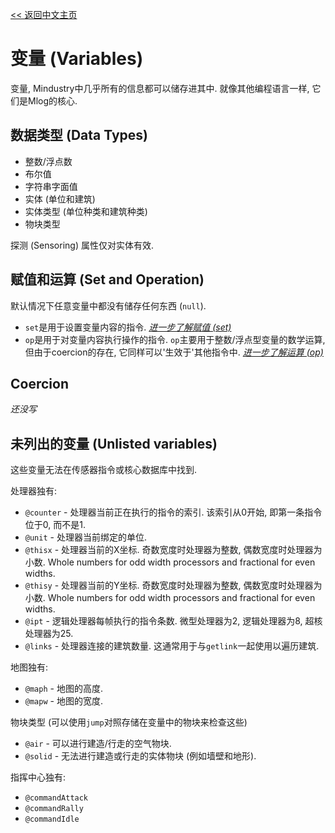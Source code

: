 [<< 返回中文主页](README_CN.md)
#  变量 (Variables)

变量, Mindustry中几乎所有的信息都可以储存进其中.
就像其他编程语言一样, 它们是Mlog的核心.

## 数据类型 (Data Types)

- 整数/浮点数
- 布尔值
- 字符串字面值
- 实体 (单位和建筑)
- 实体类型 (单位种类和建筑种类)
- 物块类型

探测 (Sensoring) 属性仅对实体有效.

## 赋值和运算 (Set and Operation)

默认情况下任意变量中都没有储存任何东西 (`null`).
- `set`是用于设置变量内容的指令. *[进一步了解赋值 (set)](CN/set_CN.md)*
- `op`是用于对变量内容执行操作的指令. `op`主要用于整数/浮点型变量的数学运算, 但由于coercion的存在, 它同样可以'生效于'其他指令中. *[进一步了解运算 (op)](CN/op_CN.md)*

## Coercion

*还没写*

## 未列出的变量 (Unlisted variables)

这些变量无法在传感器指令或核心数据库中找到.

处理器独有:
- `@counter` - 处理器当前正在执行的指令的索引. 该索引从0开始, 即第一条指令位于0, 而不是1.
- `@unit` - 处理器当前绑定的单位.
- `@thisx` - 处理器当前的X坐标. 奇数宽度时处理器为整数, 偶数宽度时处理器为小数. Whole numbers for odd width processors and fractional for even widths.
- `@thisy` - 处理器当前的Y坐标. 奇数宽度时处理器为整数, 偶数宽度时处理器为小数. Whole numbers for odd width processors and fractional for even widths.
- `@ipt` - 逻辑处理器每帧执行的指令条数. 微型处理器为2, 逻辑处理器为8, 超核处理器为25.
- `@links` - 处理器连接的建筑数量. 这通常用于与`getlink`一起使用以遍历建筑.

地图独有:
- `@maph` - 地图的高度.
- `@mapw` - 地图的宽度.

物块类型 (可以使用`jump`对照存储在变量中的物块来检查这些)
- `@air` - 可以进行建造/行走的空气物块.
- `@solid` - 无法进行建造或行走的实体物块 (例如墙壁和地形).

指挥中心独有:
- `@commandAttack`
- `@commandRally`
- `@commandIdle`
